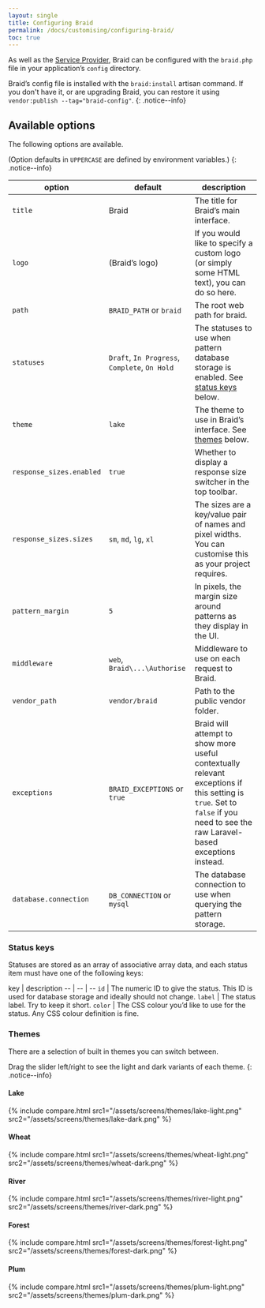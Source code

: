 ```yaml
---
layout: single
title: Configuring Braid
permalink: /docs/customising/configuring-braid/
toc: true
---
```


As well as the [Service Provider](/docs/customising/service-provider/), Braid can be configured with the `braid.php` file in your application’s `config` directory.

Braid’s config file is installed with the `braid:install` artisan command. If you don't have it, or are upgrading Braid, you can restore it using `vendor:publish --tag="braid-config"`.
{: .notice--info}

## Available options
The following options are available.

(Option defaults in `UPPERCASE` are defined by environment variables.)
{: .notice--info}

option | default | description
-- | -- | --
`title` | Braid | The title for Braid’s main interface.
`logo` | (Braid’s logo) | If you would like to specify a custom logo (or simply some HTML text), you can do so here.
`path` | `BRAID_PATH` or `braid` | The root web path for braid.
`statuses` | `Draft`, `In Progress`, `Complete`, `On Hold` | The statuses to use when pattern database storage is enabled. See [status keys](#status-keys) below.
`theme` | `lake` | The theme to use in Braid’s interface. See [themes](#themes) below.
`response_sizes.enabled` | `true` | Whether to display a response size switcher in the top toolbar.
`response_sizes.sizes` | `sm`, `md`, `lg`, `xl` | The sizes are a key/value pair of names and pixel widths. You can customise this as your project requires.
`pattern_margin` | `5` | In pixels, the margin size around patterns as they display in the UI.
`middleware` | `web`, `Braid\...\Authorise` | Middleware to use on each request to Braid.
`vendor_path` | `vendor/braid` | Path to the public vendor folder.
`exceptions` | `BRAID_EXCEPTIONS` or `true` | Braid will attempt to show more useful contextually relevant exceptions if this setting is `true`. Set to `false` if you need to see the raw Laravel-based exceptions instead.
`database.connection` | `DB_CONNECTION` or `mysql` | The database connection to use when querying the pattern storage.

### Status keys
Statuses are stored as an array of associative array data, and each status item must have one of the following keys:

key | description
-- | -- | --
`id` | The numeric ID to give the status. This ID is used for database storage and ideally should not change.
`label` | The status label. Try to keep it short.
`color` | The CSS colour you’d like to use for the status. Any CSS colour definition is fine.

### Themes
There are a selection of built in themes you can switch between.

Drag the slider left/right to see the light and dark variants of each theme.
{: .notice--info}

#### Lake

{% include compare.html src1="/assets/screens/themes/lake-light.png" src2="/assets/screens/themes/lake-dark.png" %}

#### Wheat

{% include compare.html src1="/assets/screens/themes/wheat-light.png" src2="/assets/screens/themes/wheat-dark.png" %}

#### River

{% include compare.html src1="/assets/screens/themes/river-light.png" src2="/assets/screens/themes/river-dark.png" %}

#### Forest

{% include compare.html src1="/assets/screens/themes/forest-light.png" src2="/assets/screens/themes/forest-dark.png" %}

#### Plum

{% include compare.html src1="/assets/screens/themes/plum-light.png" src2="/assets/screens/themes/plum-dark.png" %}
